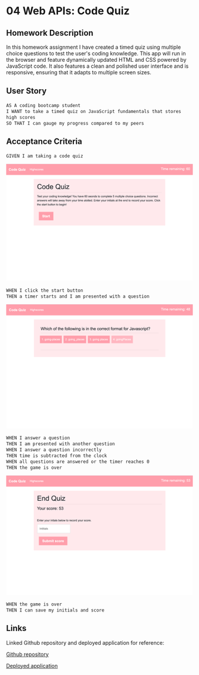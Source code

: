 # 04 Web APIs: Code Quiz

## Homework Description

In this homework assignment I have created a timed quiz using multiple choice questions to test the user's coding knowledge. This app will run in the browser and feature dynamically updated HTML and CSS powered by JavaScript code. It also features a clean and polished user interface and is responsive, ensuring that it adapts to multiple screen sizes.

## User Story

```
AS A coding bootcamp student
I WANT to take a timed quiz on JavaScript fundamentals that stores high scores
SO THAT I can gauge my progress compared to my peers
```

## Acceptance Criteria

```
GIVEN I am taking a code quiz
```
![Start Page](assets/Screenshots/quiz-start.png)
```
WHEN I click the start button
THEN a timer starts and I am presented with a question
```
![Question Page](assets/Screenshots/question-page.png)
```
WHEN I answer a question
THEN I am presented with another question
WHEN I answer a question incorrectly
THEN time is subtracted from the clock
WHEN all questions are answered or the timer reaches 0
THEN the game is over
```
![End Quiz Page](assets/Screenshots/end-quiz.png)
```
WHEN the game is over
THEN I can save my initials and score
```



## Links

Linked Github repository and deployed application for reference:

[Github repository](https://github.com/smithse4/04-code-quiz)

[Deployed application](https://smithse4.github.io/04-code-quiz/)
